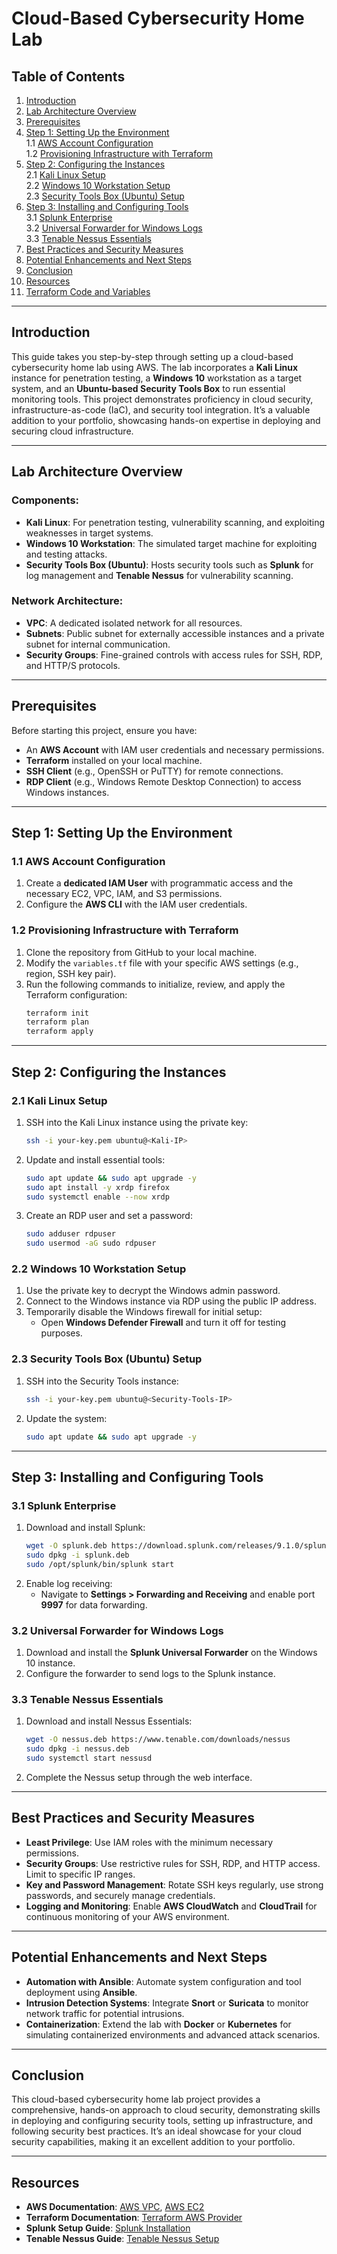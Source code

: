 # Cloud-Based Cybersecurity Home Lab

## Table of Contents

1. [Introduction](#introduction)  
2. [Lab Architecture Overview](#lab-architecture-overview)  
3. [Prerequisites](#prerequisites)  
4. [Step 1: Setting Up the Environment](#step-1-setting-up-the-environment)  
   1.1 [AWS Account Configuration](#11-aws-account-configuration)  
   1.2 [Provisioning Infrastructure with Terraform](#12-provisioning-infrastructure-with-terraform)  
5. [Step 2: Configuring the Instances](#step-2-configuring-the-instances)  
   2.1 [Kali Linux Setup](#21-kali-linux-setup)  
   2.2 [Windows 10 Workstation Setup](#22-windows-10-workstation-setup)  
   2.3 [Security Tools Box (Ubuntu) Setup](#23-security-tools-box-ubuntu-setup)  
6. [Step 3: Installing and Configuring Tools](#step-3-installing-and-configuring-tools)  
   3.1 [Splunk Enterprise](#31-splunk-enterprise)  
   3.2 [Universal Forwarder for Windows Logs](#32-universal-forwarder-for-windows-logs)  
   3.3 [Tenable Nessus Essentials](#33-tenable-nessus-essentials)  
7. [Best Practices and Security Measures](#best-practices-and-security-measures)  
8. [Potential Enhancements and Next Steps](#potential-enhancements-and-next-steps)  
9. [Conclusion](#conclusion)  
10. [Resources](#resources)  
11. [Terraform Code and Variables](#terraform-code-and-variables)

---

## Introduction

This guide takes you step-by-step through setting up a cloud-based cybersecurity home lab using AWS. The lab incorporates a **Kali Linux** instance for penetration testing, a **Windows 10** workstation as a target system, and an **Ubuntu-based Security Tools Box** to run essential monitoring tools. This project demonstrates proficiency in cloud security, infrastructure-as-code (IaC), and security tool integration. It’s a valuable addition to your portfolio, showcasing hands-on expertise in deploying and securing cloud infrastructure.

---

## Lab Architecture Overview

### Components:
- **Kali Linux**: For penetration testing, vulnerability scanning, and exploiting weaknesses in target systems.
- **Windows 10 Workstation**: The simulated target machine for exploiting and testing attacks.
- **Security Tools Box (Ubuntu)**: Hosts security tools such as **Splunk** for log management and **Tenable Nessus** for vulnerability scanning.

### Network Architecture:
- **VPC**: A dedicated isolated network for all resources.
- **Subnets**: Public subnet for externally accessible instances and a private subnet for internal communication.
- **Security Groups**: Fine-grained controls with access rules for SSH, RDP, and HTTP/S protocols.

---

## Prerequisites

Before starting this project, ensure you have:

- An **AWS Account** with IAM user credentials and necessary permissions.
- **Terraform** installed on your local machine.
- **SSH Client** (e.g., OpenSSH or PuTTY) for remote connections.
- **RDP Client** (e.g., Windows Remote Desktop Connection) to access Windows instances.

---

## Step 1: Setting Up the Environment

### 1.1 AWS Account Configuration

1. Create a **dedicated IAM User** with programmatic access and the necessary EC2, VPC, IAM, and S3 permissions.
2. Configure the **AWS CLI** with the IAM user credentials.

### 1.2 Provisioning Infrastructure with Terraform

1. Clone the repository from GitHub to your local machine.
2. Modify the `variables.tf` file with your specific AWS settings (e.g., region, SSH key pair).
3. Run the following commands to initialize, review, and apply the Terraform configuration:
    ```bash
    terraform init
    terraform plan
    terraform apply
    ```

---

## Step 2: Configuring the Instances

### 2.1 Kali Linux Setup

1. SSH into the Kali Linux instance using the private key:
    ```bash
    ssh -i your-key.pem ubuntu@<Kali-IP>
    ```
2. Update and install essential tools:
    ```bash
    sudo apt update && sudo apt upgrade -y
    sudo apt install -y xrdp firefox
    sudo systemctl enable --now xrdp
    ```
3. Create an RDP user and set a password:
    ```bash
    sudo adduser rdpuser
    sudo usermod -aG sudo rdpuser
    ```

### 2.2 Windows 10 Workstation Setup

1. Use the private key to decrypt the Windows admin password.
2. Connect to the Windows instance via RDP using the public IP address.
3. Temporarily disable the Windows firewall for initial setup:
    - Open **Windows Defender Firewall** and turn it off for testing purposes.

### 2.3 Security Tools Box (Ubuntu) Setup

1. SSH into the Security Tools instance:
    ```bash
    ssh -i your-key.pem ubuntu@<Security-Tools-IP>
    ```
2. Update the system:
    ```bash
    sudo apt update && sudo apt upgrade -y
    ```

---

## Step 3: Installing and Configuring Tools

### 3.1 Splunk Enterprise

1. Download and install Splunk:
    ```bash
    wget -O splunk.deb https://download.splunk.com/releases/9.1.0/splunk.deb
    sudo dpkg -i splunk.deb
    sudo /opt/splunk/bin/splunk start
    ```
2. Enable log receiving:
    - Navigate to **Settings > Forwarding and Receiving** and enable port **9997** for data forwarding.

### 3.2 Universal Forwarder for Windows Logs

1. Download and install the **Splunk Universal Forwarder** on the Windows 10 instance.
2. Configure the forwarder to send logs to the Splunk instance.

### 3.3 Tenable Nessus Essentials

1. Download and install Nessus Essentials:
    ```bash
    wget -O nessus.deb https://www.tenable.com/downloads/nessus
    sudo dpkg -i nessus.deb
    sudo systemctl start nessusd
    ```
2. Complete the Nessus setup through the web interface.

---

## Best Practices and Security Measures

- **Least Privilege**: Use IAM roles with the minimum necessary permissions.
- **Security Groups**: Use restrictive rules for SSH, RDP, and HTTP access. Limit to specific IP ranges.
- **Key and Password Management**: Rotate SSH keys regularly, use strong passwords, and securely manage credentials.
- **Logging and Monitoring**: Enable **AWS CloudWatch** and **CloudTrail** for continuous monitoring of your AWS environment.

---

## Potential Enhancements and Next Steps

- **Automation with Ansible**: Automate system configuration and tool deployment using **Ansible**.
- **Intrusion Detection Systems**: Integrate **Snort** or **Suricata** to monitor network traffic for potential intrusions.
- **Containerization**: Extend the lab with **Docker** or **Kubernetes** for simulating containerized environments and advanced attack scenarios.

---

## Conclusion

This cloud-based cybersecurity home lab project provides a comprehensive, hands-on approach to cloud security, demonstrating skills in deploying and configuring security tools, setting up infrastructure, and following security best practices. It’s an ideal showcase for your cloud security capabilities, making it an excellent addition to your portfolio.

---

## Resources

- **AWS Documentation**: [AWS VPC](https://docs.aws.amazon.com/vpc/latest/userguide/VPC_Subnets.html), [AWS EC2](https://docs.aws.amazon.com/AWSEC2/latest/UserGuide/EC2_GetStarted.html)
- **Terraform Documentation**: [Terraform AWS Provider](https://registry.terraform.io/providers/hashicorp/aws/latest/docs)
- **Splunk Setup Guide**: [Splunk Installation](https://www.splunk.com/en_us/download.html)
- **Tenable Nessus Guide**: [Tenable Nessus Setup](https://www.tenable.com/products/nessus)
